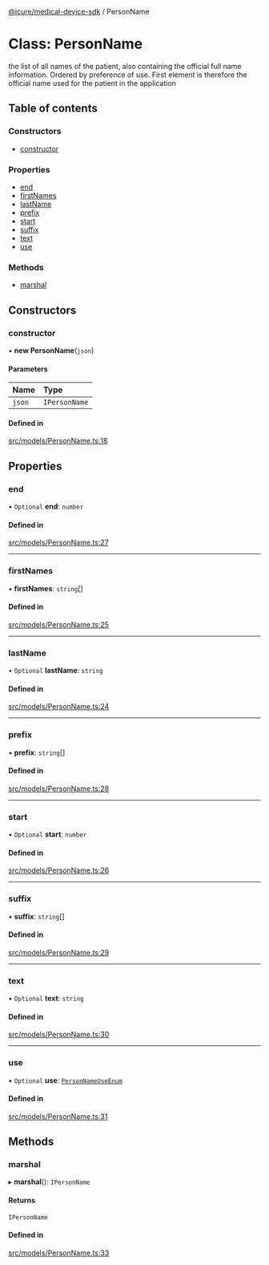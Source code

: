 [@icure/medical-device-sdk](../modules.md) / PersonName

# Class: PersonName

the list of all names of the patient, also containing the official full name information. Ordered by preference of use. First element is therefore the official name used for the patient in the application

## Table of contents

### Constructors

- [constructor](PersonName.md#constructor)

### Properties

- [end](PersonName.md#end)
- [firstNames](PersonName.md#firstnames)
- [lastName](PersonName.md#lastname)
- [prefix](PersonName.md#prefix)
- [start](PersonName.md#start)
- [suffix](PersonName.md#suffix)
- [text](PersonName.md#text)
- [use](PersonName.md#use)

### Methods

- [marshal](PersonName.md#marshal)

## Constructors

### constructor

• **new PersonName**(`json`)

#### Parameters

| Name | Type |
| :------ | :------ |
| `json` | `IPersonName` |

#### Defined in

[src/models/PersonName.ts:18](https://github.com/icure/icure-medical-device-js-sdk/blob/6492840/src/models/PersonName.ts#L18)

## Properties

### end

• `Optional` **end**: `number`

#### Defined in

[src/models/PersonName.ts:27](https://github.com/icure/icure-medical-device-js-sdk/blob/6492840/src/models/PersonName.ts#L27)

___

### firstNames

• **firstNames**: `string`[]

#### Defined in

[src/models/PersonName.ts:25](https://github.com/icure/icure-medical-device-js-sdk/blob/6492840/src/models/PersonName.ts#L25)

___

### lastName

• `Optional` **lastName**: `string`

#### Defined in

[src/models/PersonName.ts:24](https://github.com/icure/icure-medical-device-js-sdk/blob/6492840/src/models/PersonName.ts#L24)

___

### prefix

• **prefix**: `string`[]

#### Defined in

[src/models/PersonName.ts:28](https://github.com/icure/icure-medical-device-js-sdk/blob/6492840/src/models/PersonName.ts#L28)

___

### start

• `Optional` **start**: `number`

#### Defined in

[src/models/PersonName.ts:26](https://github.com/icure/icure-medical-device-js-sdk/blob/6492840/src/models/PersonName.ts#L26)

___

### suffix

• **suffix**: `string`[]

#### Defined in

[src/models/PersonName.ts:29](https://github.com/icure/icure-medical-device-js-sdk/blob/6492840/src/models/PersonName.ts#L29)

___

### text

• `Optional` **text**: `string`

#### Defined in

[src/models/PersonName.ts:30](https://github.com/icure/icure-medical-device-js-sdk/blob/6492840/src/models/PersonName.ts#L30)

___

### use

• `Optional` **use**: [`PersonNameUseEnum`](../modules.md#personnameuseenum)

#### Defined in

[src/models/PersonName.ts:31](https://github.com/icure/icure-medical-device-js-sdk/blob/6492840/src/models/PersonName.ts#L31)

## Methods

### marshal

▸ **marshal**(): `IPersonName`

#### Returns

`IPersonName`

#### Defined in

[src/models/PersonName.ts:33](https://github.com/icure/icure-medical-device-js-sdk/blob/6492840/src/models/PersonName.ts#L33)
